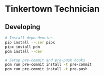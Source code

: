 # Tinkertown Technician

## Developing
```sh
# Install dependencies
pip install --user pipx
pipx install pdm
pdm install --dev

# Setup pre-commit and pre-push hooks
pdm run pre-commit install -t pre-commit
pdm run pre-commit install -t pre-push
```
